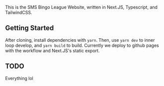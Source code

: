This is the SMS Bingo League Website, written in Next.JS, Typescript, and TailwindCSS.

## Getting Started

After cloning, install dependencies with `yarn`. Then, use `yarn dev` to inner loop develop, and `yarn build` to build. Currently we deploy to github pages with the workflow and Next.JS's static export.

## TODO

Everything lol
